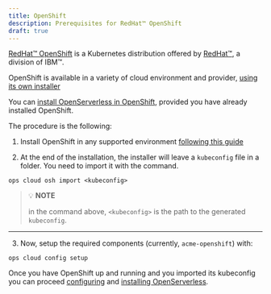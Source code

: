 ```yaml
---
title: OpenShift 
description: Prerequisites for RedHat™ OpenShift
draft: true
---
```

[RedHat™ OpenShift](https://www.redhat.com/en/technologies/cloud-computing/openshift)
is a Kubernetes distribution offered by
[RedHat™](https://www.redhat.com), a division of IBM™.

OpenShift is available in a variety of cloud environment and provider,
[using its own installer](https://github.com/openshift/installer)

You can [install OpenServerless in OpenShift](/docs/installation/install/cluster/), provided you
have already installed OpenShift.

The procedure is the following:

1. Install OpenShift in any supported environment
   [following this guide](https://docs.openshift.com/container-platform/4.13/installing/index.html)

2. At the end of the installation, the installer will leave a
    `kubeconfig` file in a folder. You need to import it with the
    command.

```
ops cloud osh import <kubeconfig>
```

> 💡 **NOTE**
>
> in the command above, `<kubeconfig>` is the path to the generated `kubeconfig`.

---

3. Now, setup the required components (currently, `acme-openshift`) with:

```
ops cloud config setup
```

Once you have OpenShift up and running and you imported its kubeconfig
you can proceed [configuring](/docs/installation/configure/) and [installing
OpenServerless](/docs/installation/install/cluster/).
